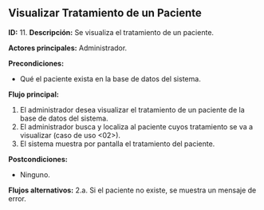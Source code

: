 ## Visualizar Tratamiento de un Paciente

**ID:** 11.
**Descripción:** Se visualiza el tratamiento de un paciente.

**Actores principales:** Administrador.

**Precondiciones:**
* Qué el paciente exista en la base de datos del sistema.


**Flujo principal:**
1. El administrador desea visualizar el tratamiento de un paciente de la base de datos del sistema.
1. El administrador busca y localiza al paciente cuyos tratamiento se va a visualizar (caso de uso <02>).
1. El sistema muestra por pantalla el tratamiento del paciente. 

**Postcondiciones:**
* Ninguno.

 
**Flujos alternativos:**
2.a. Si el paciente no existe, se muestra un mensaje de error.
